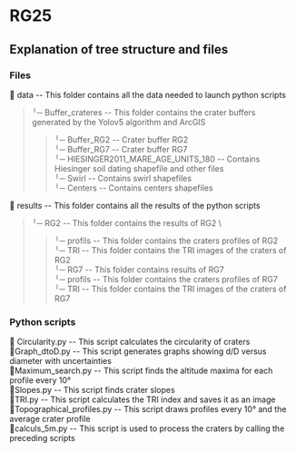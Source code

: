 # RG25

## Explanation of tree structure and files

### Files
📁 data -- This folder contains all the data needed to launch python scripts
>╵─ Buffer_crateres -- This folder contains the crater buffers generated by the Yolov5 algorithm and ArcGIS
>>╵─ Buffer_RG2 -- Crater buffer RG2 \
>>╵─ Buffer_RG7 -- Crater buffer RG7 \
>╵─ HIESINGER2011_MARE_AGE_UNITS_180 -- Contains Hiesinger soil dating shapefile and other files \
>╵─ Swirl -- Contains swirl shapefiles \
>╵─ Centers -- Contains centers shapefiles

📁 results -- This folder contains all the results of the python scripts
>╵─ RG2 -- This folder contains the results of RG2 \
>>╵─ profils -- This folder contains the craters profiles of RG2\
>>╵─ TRI -- This folder contains the TRI images of the craters of RG2\
>╵─ RG7 -- This folder contains results of RG7 \
>>╵─ profils -- This folder contains the craters profiles of RG7\
>>╵─ TRI -- This folder contains the TRI images of the craters of RG7

### Python scripts
🐍 Circularity.py -- This script calculates the circularity of craters\
🐍Graph_dtoD.py -- This script generates graphs showing d/D versus diameter with uncertainties\
🐍Maximum_search.py -- This script finds the altitude maxima for each profile every 10°\
🐍Slopes.py -- This script finds crater slopes\
🐍TRI.py -- This script calculates the TRI index and saves it as an image\
🐍Topographical_profiles.py -- This script draws profiles every 10° and the average crater profile\
🐍calculs_5m.py -- This script is used to process the craters by calling the preceding scripts